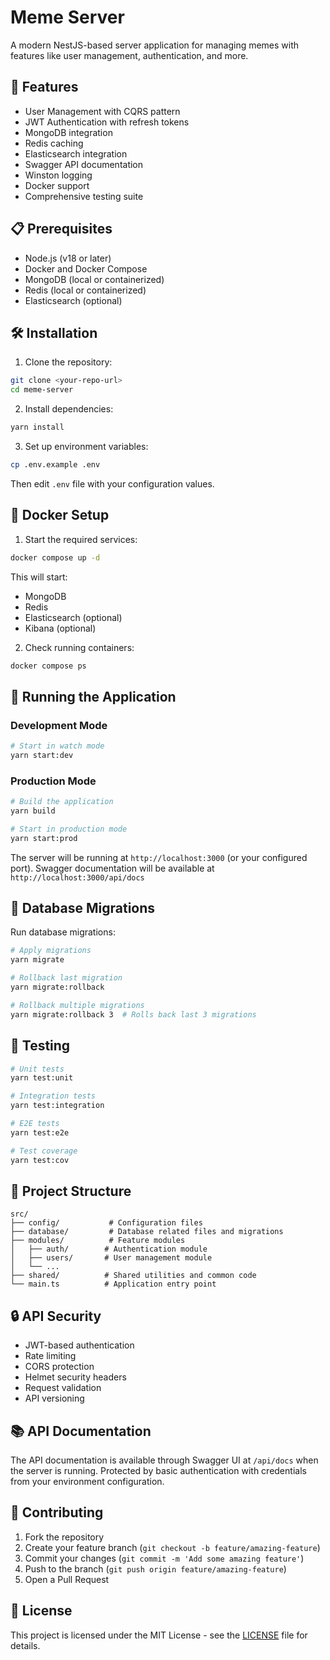 # Meme Server

A modern NestJS-based server application for managing memes with features like user management, authentication, and more.

## 🚀 Features

- User Management with CQRS pattern
- JWT Authentication with refresh tokens
- MongoDB integration
- Redis caching
- Elasticsearch integration
- Swagger API documentation
- Winston logging
- Docker support
- Comprehensive testing suite

## 📋 Prerequisites

- Node.js (v18 or later)
- Docker and Docker Compose
- MongoDB (local or containerized)
- Redis (local or containerized)
- Elasticsearch (optional)

## 🛠 Installation

1. Clone the repository:
```bash
git clone <your-repo-url>
cd meme-server
```

2. Install dependencies:
```bash
yarn install
```

3. Set up environment variables:
```bash
cp .env.example .env
```
Then edit `.env` file with your configuration values.

## 🐳 Docker Setup

1. Start the required services:
```bash
docker compose up -d
```

This will start:
- MongoDB
- Redis
- Elasticsearch (optional)
- Kibana (optional)

2. Check running containers:
```bash
docker compose ps
```

## 🚀 Running the Application

### Development Mode
```bash
# Start in watch mode
yarn start:dev
```

### Production Mode
```bash
# Build the application
yarn build

# Start in production mode
yarn start:prod
```

The server will be running at `http://localhost:3000` (or your configured port).
Swagger documentation will be available at `http://localhost:3000/api/docs`

## 🔄 Database Migrations

Run database migrations:
```bash
# Apply migrations
yarn migrate

# Rollback last migration
yarn migrate:rollback

# Rollback multiple migrations
yarn migrate:rollback 3  # Rolls back last 3 migrations
```

## 🧪 Testing

```bash
# Unit tests
yarn test:unit

# Integration tests
yarn test:integration

# E2E tests
yarn test:e2e

# Test coverage
yarn test:cov
```

## 📁 Project Structure

```
src/
├── config/           # Configuration files
├── database/         # Database related files and migrations
├── modules/          # Feature modules
│   ├── auth/        # Authentication module
│   ├── users/       # User management module
│   └── ...
├── shared/          # Shared utilities and common code
└── main.ts          # Application entry point
```

## 🔒 API Security

- JWT-based authentication
- Rate limiting
- CORS protection
- Helmet security headers
- Request validation
- API versioning

## 📚 API Documentation

The API documentation is available through Swagger UI at `/api/docs` when the server is running.
Protected by basic authentication with credentials from your environment configuration.

## 🤝 Contributing

1. Fork the repository
2. Create your feature branch (`git checkout -b feature/amazing-feature`)
3. Commit your changes (`git commit -m 'Add some amazing feature'`)
4. Push to the branch (`git push origin feature/amazing-feature`)
5. Open a Pull Request

## 📝 License

This project is licensed under the MIT License - see the [LICENSE](LICENSE) file for details.
